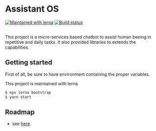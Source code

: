 <h1 text-align="center">
  Assistant OS
</h1>
<div text-align="center">
<a href="https://lernajs.io/"><img src="https://img.shields.io/badge/maintained%20with-lerna-cc00ff.svg" alt="Maintained with lerna"/><a/>
<a href="https://cloud.drone.io/assistant-os/assistant-os">
  <img src="https://cloud.drone.io/api/badges/assistant-os/assistant-os/status.svg" alt="Build status" />
</a>
</div>

<br>

This project is a micro-services based chatbot to assist human beeing in repetitive and daily tasks. It also provided libraries to extends the capabilities.

## Getting started

First of all, be sure to have environment containing the proper
variables.

This project is maintained with lerna

```bash
$ npx lerna bootstrap
$ yarn start
```

## Roadmap

- see [here](https://github.com/orgs/assistant-os/projects/1).
